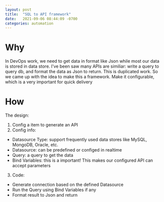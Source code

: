 ```yaml
---
layout: post
title:  "SQL to API framework"
date:   2021-09-06 08:44:09 -0700
categories: automation
---
```

# Why
In DevOps work, we need to get data in format like Json while most our data is stored in data store. I've been saw many APIs are similiar: write a query to query db, and format the data as Json to return. This is duplicated work. So we came up with the idea to make this a framework. Make it configurable, which is a very important for quick delivery

# How
The design:
1. Config a item to generate an API
2. Config info: 
- Datasource Type: support frequently used data stores like MySQL, MongoDB, Oracle, etc.
- Datasource: can be predefined or configed in realtime
- Query: a query to get the data 
- Bind Variables: this is a important! This makes our configured API can accept parameters
3. Code:
- Generate connection based on the defined Datasource
- Run the Query using Bind Variables if any
- Format result to Json and return
